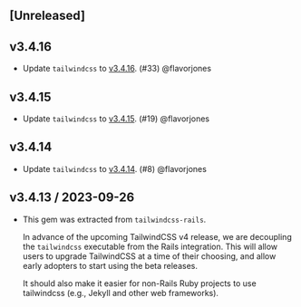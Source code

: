 ## [Unreleased]

## v3.4.16

* Update `tailwindcss` to [v3.4.16](https://github.com/tailwindlabs/tailwindcss/releases/tag/v3.4.16). (#33) @flavorjones


## v3.4.15

* Update `tailwindcss` to [v3.4.15](https://github.com/tailwindlabs/tailwindcss/releases/tag/v3.4.15). (#19) @flavorjones


## v3.4.14

* Update `tailwindcss` to [v3.4.14](https://github.com/tailwindlabs/tailwindcss/releases/tag/v3.4.14). (#8) @flavorjones


## v3.4.13 / 2023-09-26

* This gem was extracted from `tailwindcss-rails`.

  In advance of the upcoming TailwindCSS v4 release, we are decoupling the `tailwindcss` executable
  from the Rails integration. This will allow users to upgrade TailwindCSS at a time of their
  choosing, and allow early adopters to start using the beta releases.

  It should also make it easier for non-Rails Ruby projects to use tailwindcss (e.g., Jekyll and
  other web frameworks).
